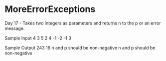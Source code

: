 # MoreErrorExceptions
Day 17 - Takes two integers as parameters and returns n to the p or an error message.

Sample Input
4
3 5
2 4
-1 -2
-1 3

Sample Output
243
16
n and p should be non-negative
n and p should be non-negative
